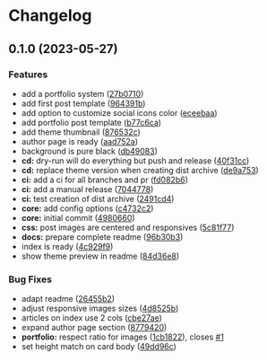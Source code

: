 # Changelog

## 0.1.0 (2023-05-27)


### Features

* add a portfolio system ([27b0710](https://github.com/bigbrozer/publii-luci-theme/commit/27b07107357a8921ec2dfccd57a7283e6abe89bd))
* add first post template ([964391b](https://github.com/bigbrozer/publii-luci-theme/commit/964391bbf4027abd5a735a5850e68c188978de03))
* add option to customize social icons color ([eceebaa](https://github.com/bigbrozer/publii-luci-theme/commit/eceebaae91c9b945101df0f0e8930a26d0a67fc8))
* add portfolio post template ([b77c6ca](https://github.com/bigbrozer/publii-luci-theme/commit/b77c6ca5444646d7db6f0ac6b895bf459fed71e6))
* add theme thumbnail ([876532c](https://github.com/bigbrozer/publii-luci-theme/commit/876532c893529f3f4491bd97c8cbd068c31e9355))
* author page is ready ([aad752a](https://github.com/bigbrozer/publii-luci-theme/commit/aad752a4edcedf507bd8cea899931ef15a6fae38))
* background is pure black ([db49083](https://github.com/bigbrozer/publii-luci-theme/commit/db49083c7f0b8601bafcf39245e68eaf3fc9d0f0))
* **cd:** dry-run will do everything but push and release ([40f31cc](https://github.com/bigbrozer/publii-luci-theme/commit/40f31cc44386f637ef11e066f516266741d12497))
* **cd:** replace theme version when creating dist archive ([de9a753](https://github.com/bigbrozer/publii-luci-theme/commit/de9a7531edc8bc1b2940d1f16d304a6d3f07b8ee))
* **ci:** add a ci for all branches and pr ([fd082b6](https://github.com/bigbrozer/publii-luci-theme/commit/fd082b6bc6e5b8dca66a60297b1b92e3d2467cc5))
* **ci:** add a manual release ([7044778](https://github.com/bigbrozer/publii-luci-theme/commit/70447782a6627be7f627505cc1f1ed41a4b7a885))
* **ci:** test creation of dist archive ([2491cd4](https://github.com/bigbrozer/publii-luci-theme/commit/2491cd4d2c71d1d2cc5d6ee54bcbae67b0e1ba42))
* **core:** add config options ([c4732c2](https://github.com/bigbrozer/publii-luci-theme/commit/c4732c20a3c1444c369e9f7e5d32f391b1016496))
* **core:** initial commit ([4980660](https://github.com/bigbrozer/publii-luci-theme/commit/49806601d7c7024631ace5bff2dcaa8eb7f88253))
* **css:** post images are centered and responsives ([5c81f77](https://github.com/bigbrozer/publii-luci-theme/commit/5c81f776a1df3e120d823d0ad02682a793589d8e))
* **docs:** prepare complete readme ([96b30b3](https://github.com/bigbrozer/publii-luci-theme/commit/96b30b31971f9e86ae3f185b977b1fad8e64aac8))
* index is ready ([4c929f9](https://github.com/bigbrozer/publii-luci-theme/commit/4c929f93c375a786f785ddf1a97b04a410dc41ae))
* show theme preview in readme ([84d36e8](https://github.com/bigbrozer/publii-luci-theme/commit/84d36e80684fcb807eb6a58ce26a9a1f203a9dc8))


### Bug Fixes

* adapt readme ([26455b2](https://github.com/bigbrozer/publii-luci-theme/commit/26455b25e0cdcff286beb121d9c17fba414e1401))
* adjust responsive images sizes ([4d8525b](https://github.com/bigbrozer/publii-luci-theme/commit/4d8525be1a93a4ce1764a364b8211543eb060502))
* articles on index use 2 cols ([cbe27ae](https://github.com/bigbrozer/publii-luci-theme/commit/cbe27ae47419c2796f1aa823d121322ea8f58090))
* expand author page section ([8779420](https://github.com/bigbrozer/publii-luci-theme/commit/8779420126d6f75158623417ae39148ce5ad0399))
* **portfolio:** respect ratio for images ([1cb1822](https://github.com/bigbrozer/publii-luci-theme/commit/1cb1822f36e507628976b32a7309294c8e323c58)), closes [#1](https://github.com/bigbrozer/publii-luci-theme/issues/1)
* set height match on card body ([49dd96c](https://github.com/bigbrozer/publii-luci-theme/commit/49dd96cf41bc868590676eefc71bfd92524b197b))